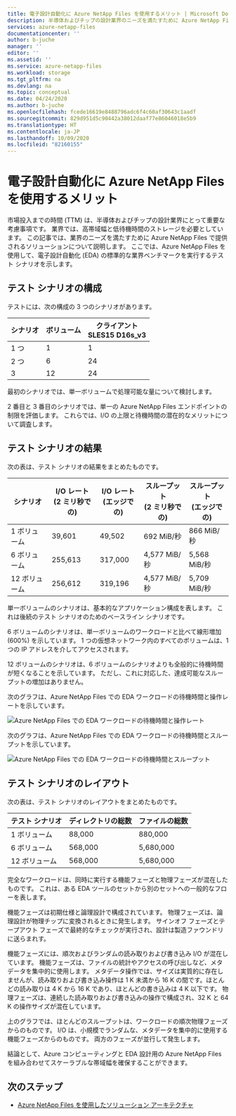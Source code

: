 ```yaml
---
title: 電子設計自動化に Azure NetApp Files を使用するメリット | Microsoft Docs
description: 半導体およびチップの設計業界のニーズを満たすために Azure NetApp Files で提供されるソリューションについて説明します。 Azure NetApp Files を使用して、電子設計自動化 (EDA) の標準的な業界ベンチマークを実行するテスト シナリオを示します。
services: azure-netapp-files
documentationcenter: ''
author: b-juche
manager: ''
editor: ''
ms.assetid: ''
ms.service: azure-netapp-files
ms.workload: storage
ms.tgt_pltfrm: na
ms.devlang: na
ms.topic: conceptual
ms.date: 04/24/2020
ms.author: b-juche
ms.openlocfilehash: fcede16619e8488796adc6f4c60af30643c1aadf
ms.sourcegitcommit: 829d951d5c90442a38012daaf77e86046018e5b9
ms.translationtype: HT
ms.contentlocale: ja-JP
ms.lasthandoff: 10/09/2020
ms.locfileid: "82160155"
---
```

# <a name="benefits-of-using-azure-netapp-files-for-electronic-design-automation"></a>電子設計自動化に Azure NetApp Files を使用するメリット

市場投入までの時間 (TTM) は、半導体およびチップの設計業界にとって重要な考慮事項です。 業界では、高帯域幅と低待機時間のストレージを必要としています。 この記事では、業界のニーズを満たすために Azure NetApp Files で提供されるソリューションについて説明します。 ここでは、Azure NetApp Files を使用して、電子設計自動化 (EDA) の標準的な業界ベンチマークを実行するテスト シナリオを示します。 

## <a name="test-scenario-configurations"></a>テスト シナリオの構成

テストには、次の構成の 3 つのシナリオがあります。 

|    シナリオ    |    ボリューム    |    クライアント<br> SLES15 D16s_v3  |
|----------------|---------------|--------------------------------|
|    1 つ         |    1          |    1                           |
|    2 つ         |    6          |    24                          |
|    3       |    12         |    24                          |

最初のシナリオでは、単一ボリュームで処理可能な量について検討します。  

2 番目と 3 番目のシナリオでは、単一の Azure NetApp Files エンドポイントの制限を評価します。 これらでは、I/O の上限と待機時間の潜在的なメリットについて調査します。

## <a name="test-scenario-results"></a>テスト シナリオの結果

次の表は、テスト シナリオの結果をまとめたものです。

|    シナリオ       |    I/O レート<br>  (2 ミリ秒での)     |    I/O レート<br>  (エッジでの)     |    スループット<br>  (2 ミリ秒での)     |    スループット<br>  (エッジでの)     |
|-------------------|---------------------------|--------------------------------|-----------------------------|----------------------------------|
|    1 ボリューム       |    39,601                 |    49,502                      |    692 MiB/秒                 |    866 MiB/秒                      |
|    6 ボリューム      |    255,613                |    317,000                     |    4,577 MiB/秒               |    5,568 MiB/秒                    |
|    12 ボリューム     |    256,612                |    319,196                     |    4,577 MiB/秒               |    5,709 MiB/秒                    |

単一ボリュームのシナリオは、基本的なアプリケーション構成を表します。 これは後続のテスト シナリオのためのベースライン シナリオです。  

6 ボリュームのシナリオは、単一ボリュームのワークロードと比べて線形増加 (600%) を示しています。  1 つの仮想ネットワーク内のすべてのボリュームは、1 つの IP アドレスを介してアクセスされます。  

12 ボリュームのシナリオは、6 ボリュームのシナリオよりも全般的に待機時間が短くなることを示しています。 ただし、これに対応した、達成可能なスループットの増加はありません。   

次のグラフは、Azure NetApp Files での EDA ワークロードの待機時間と操作レートを示しています。  

![Azure NetApp Files での EDA ワークロードの待機時間と操作レート](../media/azure-netapp-files/solutions-electronic-design-automation-workload-latency-operation-rate.png)   

次のグラフは、Azure NetApp Files での EDA ワークロードの待機時間とスループットを示しています。  

![Azure NetApp Files での EDA ワークロードの待機時間とスループット](../media/azure-netapp-files/solutions-electronic-design-automation-workload-latency-throughput.png) 

## <a name="layout-of-test-scenarios"></a>テスト シナリオのレイアウト 

次の表は、テスト シナリオのレイアウトをまとめたものです。

|    テスト シナリオ     |    ディレクトリの総数     |    ファイルの総数     |
|----------------------|------------------------------------|------------------------------|
|    1 ボリューム          |    88,000                          |    880,000                   |
|    6 ボリューム         |    568,000                         |    5,680,000                 |
|    12 ボリューム        |    568,000                         |    5,680,000                 |

完全なワークロードは、同時に実行する機能フェーズと物理フェーズが混在したものです。 これは、ある EDA ツールのセットから別のセットへの一般的なフローを表します。   

機能フェーズは初期仕様と論理設計で構成されています。 物理フェーズは、論理設計が物理チップに変換されるときに発生します。 サインオフ フェーズとテープアウト フェーズで最終的なチェックが実行され、設計は製造ファウンドリに送らまれす。  

機能フェーズには、順次およびランダムの読み取りおよび書き込み I/O が混在しています。 機能フェーズは、ファイルの統計やアクセスの呼び出しなど、メタデータを集中的に使用します。 メタデータ操作では、サイズは実質的に存在しませんが、読み取りおよび書き込み操作は 1 K 未満から 16 K の間です。ほとんどの読み取りは 4 K から 16 K であり、ほとんどの書き込みは 4 K 以下です。 物理フェーズは、連続した読み取りおよび書き込みの操作で構成され、32 K と 64 K の操作サイズが混在しています。  

上のグラフでは、ほとんどのスループットは、ワークロードの順次物理フェーズからのものです。 I/O は、小規模でランダムな、メタデータを集中的に使用する機能フェーズからのものです。 両方のフェーズが並行して発生します。 

結論として、Azure コンピューティングと EDA 設計用の Azure NetApp Files を組み合わせてスケーラブルな帯域幅を確保することができます。 

## <a name="next-steps"></a>次のステップ

- [Azure NetApp Files を使用したソリューション アーキテクチャ](azure-netapp-files-solution-architectures.md)
